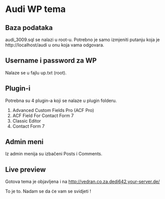 # Audi WP tema
## Baza podataka
audi_3009.sql se nalazi u root-u. Potrebno je samo izmjeniti putanju koja je http://localhost/audi u onu koja vama odgovara.

## Username i password za WP
Nalaze se u fajlu up.txt (root).

## Plugin-i
Potrebna su 4 plugin-a koji se nalaze u plugin folderu.
1. Advanced Custom Fields Pro (ACF Pro)
2. ACF Field For Contact Form 7
3. Classic Editor
4. Contact Form 7

## Admin meni
Iz admin menija su izbačeni Posts i Comments.

## Live preview
Gotova tema je objavljena i na http://vedran.co.za.dedi642.your-server.de/

To je to. Nadam se da će vam se svidjeti !
